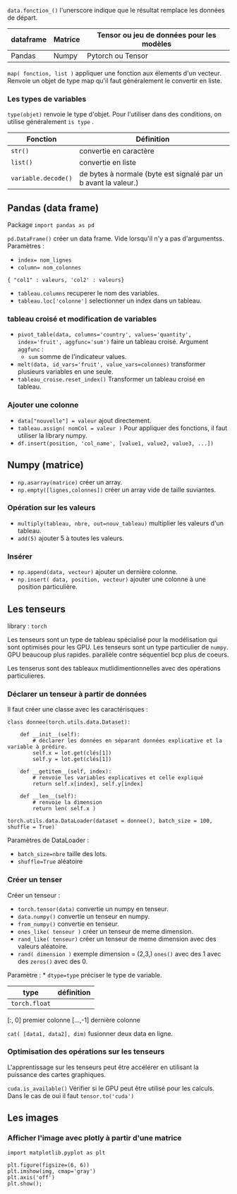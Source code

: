 `data.fonction_()` l'unerscore indique que le résultat remplace les données de départ.

| dataframe | Matrice | Tensor ou jeu de données pour les modèles |
|---|---|---|
| Pandas | Numpy | Pytorch ou Tensor |

`map( fonction, list )` appliquer une fonction aux élements d'un vecteur. Renvoie un objet de type map qu'il faut généralement le convertir en liste.

### Les types de variables

`type(objet)` renvoie le type d'objet. Pour l'utiliser dans des conditions, on utilise généralement  `is type` . 

| Fonction  | Définition |
|---|---|
| `str()` | convertie en caractère |
| `list()` | convertie en liste |
| `variable.decode()` | de bytes à normale (byte est signalé par un b avant la valeur.) |

## Pandas (data frame)
Package `import pandas as pd`

`pd.DataFrame()` créer un data frame. Vide lorsqu'il n'y a pas d'argumentss.
Paramètres :
* `index= nom_lignes` 
* `column= nom_colonnes`

`{ "col1" : valeurs, 'col2' : valeurs}`


* `tableau.columns` recuperer le nom des variables.
* `tableau.loc['colonne']`  selectionner un index dans un tableau.

### tableau croisé et modification de variables

* `pivot_table(data, columns='country', values='quantity', index='fruit', aggfunc='sum')` faire un tableau croisé.
Argument `aggfunc` : 
  * `sum` somme de l'indicateur values.
* `melt(data, id_vars='fruit', value_vars=colonnes)` transformer plusieurs variables en une seule.
* `tableau_croise.reset_index()` Transformer un tableau croisé en tableau.

### Ajouter une colonne

* `data["nouvelle"] = valeur` ajout directement.
* `tableau.assign( nomCol = valeur )` 
Pour appliquer des fonctions, il faut utiliser la library numpy.
* `df.insert(position, 'col_name', [value1, value2, value3, ...])`

## Numpy (matrice)

* `np.asarray(matrice)` créer un array.
* `np.empty([lignes,colonnes])` créer un array vide de taille suviantes.

### Opération sur les valeurs

* `multiply(tableau, nbre, out=nouv_tableau)` multiplier les valeurs d'un tableau.
* `add(5)` ajouter 5 à toutes les valeurs.

### Insérer

* `np.append(data, vecteur)` ajouter un dernière colonne. 
* `np.insert( data, position, vecteur)`  ajouter une colonne à une position particulière.

## Les tenseurs

library : `torch`

Les tenseurs sont un type de tableau spécialisé pour la modélisation qui sont optimisés pour les GPU.
Les tenseurs sont un type particulier de `numpy`. GPU beaucoup plus rapides. parallèle contre séquentiel bcp plus de coeurs.

Les tenserus sont des tableaux mutlidimentionnelles avec des opérations particulieres.

### Déclarer un tenseur à partir de données 

Il faut créer une classe avec les caractérisques :

```
class donnee(torch.utils.data.Dataset):
    
    def __init__(self):
     	# déclarer les données en séparant données explicative et la variable à prédire.
        self.x = lot.get(clés[1])
        self.y = lot.get(clés[1])
        
    def __getitem__(self, index):
    	# renvoie les variables explicatives et celle expliqué
        return self.x[index], self.y[index] 
    
    def __len__(self):
    	# renvoie la dimension
        return len( self.x )

torch.utils.data.DataLoader(dataset = donnee(), batch_size = 100, shuffle = True)`
```
Paramètres de DataLoader :
* `batch_size=nbre` taille des lots.
* `shuffle=True` aléatoire

### Créer un tenser

Créer un tenseur :
* `torch.tensor(data)` convertie un numpy en tenseur.
* `data.numpy()` convertie un tenseur en numpy.
* `from_numpy()` convertie en tenseur.
* `ones_like( tenseur )` créer un tenseur de meme dimension.
* `rand_like( tenseur)` créer un tenseur de meme dimension avec des valeurs aléatoire.
* `rand( dimension )` exemple dimension = (2,3,) `ones()` avec des 1 avec des `zeros()` avec des 0.

Paramètre :
	* `dtype=type` préciser le type de variable.

| type | définition  |
|---|---| 
| `torch.float` | |

[:, 0] premier colonne 
[...,-1] dernière colonne

`cat( [data1, data2], dim)` fusionner deux data en ligne.

### Optimisation des opérations sur les tenseurs

L'apprentissage sur les tenseurs peut être accélérer en utilisant la puissance des cartes graphiques.

`cuda.is_available()` Vérifier si le GPU peut être utilisé pour les calculs. Dans le cas de oui il faut `tensor.to('cuda')`

## Les images

### Afficher l'image avec plotly à partir d'une matrice

`import matplotlib.pyplot as plt`

```
plt.figure(figsize=(6, 6))
plt.imshow(img, cmap='gray')
plt.axis('off')
plt.show();
```
